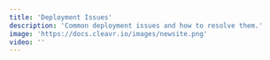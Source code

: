 ```yaml
---
title: 'Deployment Issues'
description: 'Common deployment issues and how to resolve them.'
image: 'https://docs.cleavr.io/images/newsite.png'
video: ''
---
```

